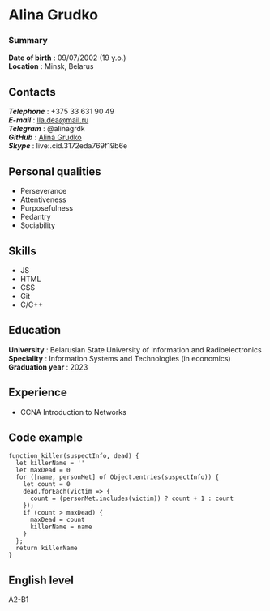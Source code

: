 # Alina Grudko
### Summary  
**Date of birth** : 09/07/2002 (19 y.o.)  
**Location**  : Minsk, Belarus  
## Contacts  
***Telephone*** : +375 33 631 90 49  
***E-mail*** : lla.dea@mail.ru  
***Telegram*** : @alinagrdk  
***GitHub*** : [Alina Grudko](https://github.com/AlinaGrudko)  
***Skype*** : live:.cid.3172eda769f19b6e  
## Personal qualities  
- Perseverance
- Attentiveness  
- Purposefulness 
- Pedantry
- Sociability
## Skills  
- JS  
- HTML  
- CSS  
- Git  
- C/C++  
## Education  
**University** : Belarusian State University of Information and Radioelectronics  
**Speciality** : Information Systems and Technologies (in economics)  
**Graduation year** : 2023  
## Experience  
- CCNA Introduction to Networks
## Code example  
```
function killer(suspectInfo, dead) {
  let killerName = ''
  let maxDead = 0
  for ([name, personMet] of Object.entries(suspectInfo)) {
    let count = 0
    dead.forEach(victim => {
      count = (personMet.includes(victim)) ? count + 1 : count
    });
    if (count > maxDead) {
      maxDead = count
      killerName = name
    }
  };
  return killerName
}
```  
## English level  
A2-B1

